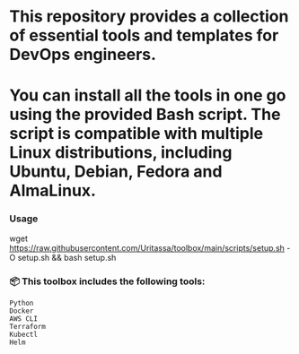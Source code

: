 # This repository provides a collection of essential tools and templates for DevOps engineers.
# You can install all the tools in one go using the provided Bash script. The script is compatible with multiple Linux distributions, including Ubuntu, Debian, Fedora and AlmaLinux.

### Usage
wget https://raw.githubusercontent.com/Uritassa/toolbox/main/scripts/setup.sh -O setup.sh && bash setup.sh

### 📦 This toolbox includes the following tools:

    Python
    Docker
    AWS CLI
    Terraform
    Kubectl
    Helm